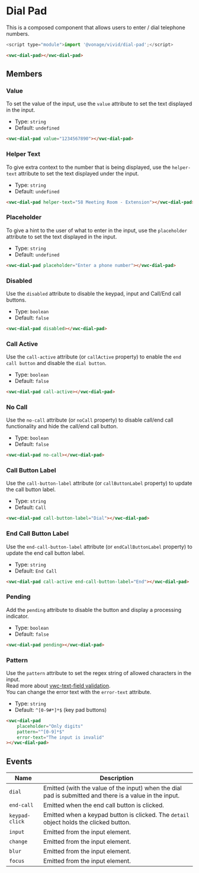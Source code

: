 # Dial Pad

This is a composed component that allows users to enter / dial telephone numbers.

```js
<script type="module">import '@vonage/vivid/dial-pad';</script>
```

```html preview
<vwc-dial-pad></vwc-dial-pad>
```

## Members

### Value

To set the value of the input, use the `value` attribute to set the text displayed in the input.

- Type: `string`
- Default: `undefined`

```html preview
<vwc-dial-pad value="1234567890"></vwc-dial-pad>
```

### Helper Text

To give extra context to the number that is being displayed, use the `helper-text` attribute to set the text displayed under the input.

- Type: `string`
- Default: `undefined`

```html preview
<vwc-dial-pad helper-text="58 Meeting Room - Extension"></vwc-dial-pad>
```

### Placeholder

To give a hint to the user of what to enter in the input, use the `placeholder` attribute to set the text displayed in the input.

- Type: `string`
- Default: `undefined`

```html preview
<vwc-dial-pad placeholder="Enter a phone number"></vwc-dial-pad>
```

### Disabled

Use the `disabled` attribute to disable the keypad, input and Call/End call buttons.

- Type: `boolean`
- Default: `false`

```html preview
<vwc-dial-pad disabled></vwc-dial-pad>
```

### Call Active

Use the `call-active` attribute (or `callActive` property) to enable the `end call button` and disable the `dial button`.

- Type: `boolean`
- Default: `false`

```html preview
<vwc-dial-pad call-active></vwc-dial-pad>
```

### No Call

Use the `no-call` attribute (or `noCall` property) to disable call/end call functionality and hide the call/end call button.

- Type: `boolean`
- Default: `false`

```html preview
<vwc-dial-pad no-call></vwc-dial-pad>
```

### Call Button Label

Use the `call-button-label` attribute (or `callButtonLabel` property) to update the call button label.

- Type: `string`
- Default: `Call`

```html preview
<vwc-dial-pad call-button-label="Dial"></vwc-dial-pad>
```

### End Call Button Label

Use the `end-call-button-label` attribute (or `endCallButtonLabel` property) to update the end call button label.

- Type: `string`
- Default: `End Call`

```html preview
<vwc-dial-pad call-active end-call-button-label="End"></vwc-dial-pad>
```

### Pending

Add the `pending` attribute to disable the button and display a processing indicator.

- Type: `boolean`
- Default: `false`

```html preview
<vwc-dial-pad pending></vwc-dial-pad>
```

### Pattern

Use the `pattern` attribute to set the regex string of allowed characters in the input.  
Read more about [vwc-text-field validation](/components/text-field/#validation).  
You can change the error text with the `error-text` attribute.

- Type: `string`
- Default: `^[0-9#*]*$` (key pad buttons)

```html preview
<vwc-dial-pad
	placeholder="Only digits"
	pattern="^[0-9]*$"
	error-text="The input is invalid"
></vwc-dial-pad>
```

## Events

<div class="table-wrapper">

| Name           | Description                                                                                             |
| -------------- | ------------------------------------------------------------------------------------------------------- |
| `dial`         | Emitted (with the value of the input) when the dial pad is submitted and there is a value in the input. |
| `end-call`     | Emitted when the end call button is clicked.                                                            |
| `keypad-click` | Emitted when a keypad button is clicked. The `detail` object holds the clicked button.                  |
| `input`        | Emitted from the input element.                                                                         |
| `change`       | Emitted from the input element.                                                                         |
| `blur`         | Emitted from the input element.                                                                         |
| `focus`        | Emitted from the input element.                                                                         |

</div>
